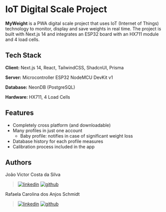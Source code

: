 # IoT Digital Scale Project

**MyWeight** is a PWA digital scale project that uses IoT (Internet of Things) technology to monitor, display and save weights in real time. The project is built with Next.js 14 and integrates an ESP32 board with an HX711 module and 4 load cells.

## Tech Stack

**Client:** Next.js 14, React, TailwindCSS, ShadcnUI, Prisma

**Server:** Microcontroller ESP32 NodeMCU DevKit v1

**Database:** NeonDB (PostgreSQL)

**Hardware:** HX711, 4 Load Cells


## Features

+ Completely cross platform (and downloadable)
+ Many profiles in just one account
    - Baby profile: notifies in case of significant weight loss
+ Database history for each profile measures
+ Calibration process included in the app 

## Authors

João Victor Costa da Silva
>[![linkedin](https://img.shields.io/badge/linkedin-0A66C2?style=for-the-badge&logo=linkedin&logoColor=white)](www.linkedin.com/in/joaovcostas)
[![github](https://img.shields.io/badge/GitHub-100000?style=for-the-badge&logo=github&logoColor=white)](https://www.github.com/jvc22)

Rafaela Carolina dos Anjos Schmidt
>[![linkedin](https://img.shields.io/badge/linkedin-0A66C2?style=for-the-badge&logo=linkedin&logoColor=white)](https://www.linkedin.com/in/rschmidt-613141197/)
[![github](https://img.shields.io/badge/GitHub-100000?style=for-the-badge&logo=github&logoColor=white)](https://www.github.com/RafaelaSchmidt)
